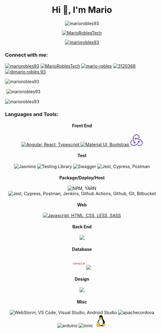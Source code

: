 <h1 align="center">Hi 👋, I'm Mario</h1>
<p align="center"> <img src="https://komarev.com/ghpvc/?username=mariorobles93&label=Profile%20views&color=blueviolet&style=for-the-badge&abbreviated=true" alt="mariorobles93" /> </p>
<p align="center"> <a href="https://twitter.com/MarioRoblesTech" target="blank"><img src="https://img.shields.io/twitter/follow/MarioRoblesTech?logo=twitter&style=for-the-badge" alt="MarioRoblesTech" /></a> </p>
<p align="center"> <a href="https://github.com/ryo-ma/github-profile-trophy"><img src="https://github-profile-trophy.vercel.app/?username=mariorobles93&theme=darkhub&column=5&margin-w=15&margin-h=15&rank=SECRET,SSS,SS,S,AAA,AA,A,A,B,C" alt="mariorobles93" /></a> </p>


<!-- ### Blogs posts -->
<!-- BLOG-POST-LIST:START -->
<!-- BLOG-POST-LIST:END -->

<h3 align="left">Connect with me:</h3>
<p align="left">
<a href="https://dev.to/mariorobles93" target="blank"><img align="center" src="https://raw.githubusercontent.com/rahuldkjain/github-profile-readme-generator/master/src/images/icons/Social/devto.svg" alt="mariorobles93" height="30" width="40" /></a>
<a href="https://twitter.com/MarioRoblesTech" target="blank"><img align="center" src="https://raw.githubusercontent.com/rahuldkjain/github-profile-readme-generator/master/src/images/icons/Social/twitter.svg" alt="MarioRoblesTech" height="30" width="40" /></a>
<a href="https://linkedin.com/in/mario-robles" target="blank"><img align="center" src="https://raw.githubusercontent.com/rahuldkjain/github-profile-readme-generator/master/src/images/icons/Social/linked-in-alt.svg" alt="mario-robles" height="30" width="40" /></a>
<a href="https://stackoverflow.com/users/3120368" target="blank"><img align="center" src="https://raw.githubusercontent.com/rahuldkjain/github-profile-readme-generator/master/src/images/icons/Social/stack-overflow.svg" alt="3120368" height="30" width="40" /></a>
<a href="https://medium.com/@mario.robles.93" target="blank"><img align="center" src="https://raw.githubusercontent.com/rahuldkjain/github-profile-readme-generator/master/src/images/icons/Social/medium.svg" alt="@mario.robles.93" height="30" width="40" /></a>
</p>

<p><img align="center" src="https://github-readme-stats.vercel.app/api/top-langs?username=mariorobles93&show_icons=true&locale=en&layout=compact&theme=holi" alt="mariorobles93" /></p>

<p>&nbsp;<img align="center" src="https://github-readme-stats.vercel.app/api?username=mariorobles93&show_icons=true&locale=en&theme=holi" alt="mariorobles93" /></p>

<p><img align="center" src="https://github-readme-streak-stats.herokuapp.com/?user=mariorobles93&theme=holi-theme" alt="mariorobles93" /></p>

<h3 align="left">Languages and Tools:</h3>
<h4 align="center">Front End</h4>
<p align="center">
  <a href="https://skillicons.dev">
    <img src="https://skillicons.dev/icons?i=angular,react,ts" title="Angular, React, Typescript"/>
    <img src="https://skillicons.dev/icons?i=materialui,bootstrap" title="Material UI, Bootstrap"/>
    <img src="https://raw.githubusercontent.com/devicons/devicon/master/icons/redux/redux-original.svg" title="redux" width="40" height="40"/>
  </a>
</p>
<h4 align="center">Test</h4>
<p align="center">
  <img src="https://upload.wikimedia.org/wikipedia/en/thumb/2/22/Logo_jasmine.svg/50px-Logo_jasmine.svg.png" style="height:49px;" title="Jasmine"/>
  <img src="https://testing-library.com/img/octopus-64x64.png" style="height:49px;" title="Testing Library" />
  <img src="https://upload.wikimedia.org/wikipedia/commons/a/ab/Swagger-logo.png" style="height:49px;" title="Swagger" />
  <img src="https://skillicons.dev/icons?i=jest,cypress,postman" title="Jest, Cypress, Postman" />
</p>
<h4 align="center">Package/Deploy/Host</h4>
<p align="center">
  <img src="https://skillicons.dev/icons?i=npm,yarn" title="NPM, YARN"/>
  <img src="https://skillicons.dev/icons?i=jenkins,githubactions,github,git,bitbucket" title="Jest, Cypress, Postman, Jenkins, Github Actions, Github, Git, Bitbucket" />
</p>
<h4 align="center">Web</h4>
<p align="center">
  <a href="https://skillicons.dev">
    <img src="https://skillicons.dev/icons?i=js,html,css,less,sass" title="Javascript, HTML, CSS, LESS, SASS"/>
  </a>
</p>
<h4 align="center">Back End</h4>
<p align="center">
    <img src="https://skillicons.dev/icons?i=nodejs,cs,dotnet,nextjs" />
</p>
<h4 align="center">Database</h4>
<p align="center">
  <img src="https://raw.githubusercontent.com/devicons/devicon/master/icons/oracle/oracle-original.svg" alt="oracle" width="40" height="40"/>
  <img src="https://skillicons.dev/icons?i=mysql,supabase,postgres" />
</p>
<h4 align="center">Design</h4>
<p align="center">
  <img src="https://skillicons.dev/icons?i=figma,ai,ps" />
</p>
<h4 align="center">Misc</h4>
<p align="center">
  <img src="https://skillicons.dev/icons?i=webstorm,vscode,visualstudio,androidstudio" title="WebStorm, VS Code, Visual Studio, Android Studio"/>
  <img src="https://www.vectorlogo.zone/logos/apache_cordova/apache_cordova-icon.svg" alt="apachecordova" width="40" height="40"/>
  <img src="https://cdn.worldvectorlogo.com/logos/arduino-1.svg" alt="arduino" width="40" height="40"/>
  <img src="https://upload.wikimedia.org/wikipedia/commons/d/d1/Ionic_Logo.svg" alt="ionic" width="40" height="40"/> 
  <img src="https://raw.githubusercontent.com/devicons/devicon/master/icons/linux/linux-original.svg" alt="linux" width="40" height="40"/>
</p>
